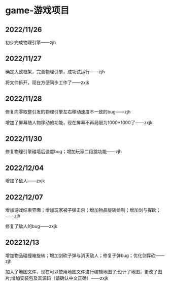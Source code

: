 # game-游戏项目

## 2022/11/26

初步完成物理引擎——zjh

## 2022/11/27

确定大致框架，完善物理引擎，成功试运行——zjh

将文件拆开，现在方便同步工作了——zxjk

## 2022/11/28

修复向零取整引发的物理引擎左右移动速度不一致的bug——zjh

增加了屏幕随人物移动的功能，现在屏幕不再局限为1000*1000了——zxjk

## 2022/11/30

修复物理引擎碰墙后速度bug；增加玩家二段跳功能——zjh

## 2022/12/04

增加了敌人——zxjk

## 2022/12/07

增加游戏结束界面；增加玩家被子弹击杀；增加物品旋转绘制；增加剑与挥砍；——zjh

修复了敌人的bug——zxjk

## 202212/13

增加物品碰撞箱旋转；增加剑砍子弹与消灭敌人；修复子弹bug；优化剑挥砍——zjh

加入了地图文件，现在可以使用地图文件进行编辑地图了;设计了地图，更改了图片;增加安装包及其源码（请确认中文正确）——zxjk
